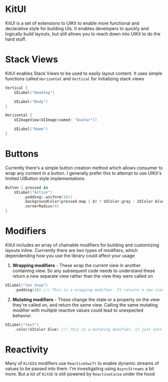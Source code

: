 # KitUI

KitUI is a set of extensions to UIKit to enable more functional and declarative style for building UIs. It enables developers to quickly and logically build layouts, but still allows you to reach down into UIKit to do the hard stuff.

# Stack Views
KitUI enables Stack Views to be used to easily layout content. It uses simple functions called `Horizontal` and `Vertical` for initializing stack views

``` swift
Vertical {
    UILabel("Heading")

    UILabel("Body")
}

Horizontal {
    UIImageView(UIImage(named: "Avatar"))

    UILabel("Name")
}
```

# Buttons
Currently there's a simple button creation method which allows consumer to wrap any content in a button. I generally prefer this to attempt to use UIKit's limited UIButton style implementations

```swift
Button { pressed in
    UILabel("Action")
        .padding(.uniform(16))
        .backgroundColor(pressed.map { $0 ? UIColor.gray : UIColor.blue })
        .cornerRadius(4)
}
```


# Modifiers
KitUI includes an array of chainable modifiers for building and customizing layouts inline. Currrently there are two types of modifiers, which dependending how you use the library could affect your usage

1. **Wrapping modifiers** - These wrap the current view in another containing view. So any subsequent code needs to understand these return a new separate view rather than the view they were called on

```swift
UILabel("Jon Snow")
    .padding(16) /// This is a wrapping modifier. It returns a new view wrapping the label
```

2. **Mutating modifiers** - These change the state or a property on the view they're called on, and return the same view. Calling the same mutating modifier with multiple reactive values could lead to unexpected behavior.

```swift
UILabel("text")
    .color(UIColor.blue) /// This is a mutating modifier, it just sets a value on the label
```


# Reactivity
Many of `KitUI`s modifiers use `ReactiveSwift` to enable dynamic streams of values to be passed into them. I'm investigating using `AsyncStreams` a bit more. But a lot of `KitUI` is still powered by `ReactiveCocoa` under the hood

